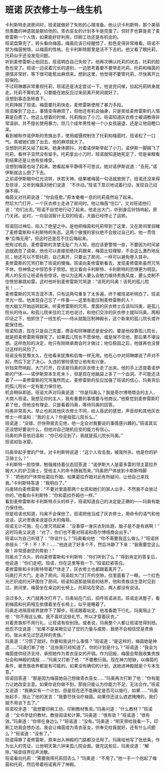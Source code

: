 # 班诺 灰衣修士与一线生机
卡利斯特走进房间时，班诺就做好了失败的心理准备。他认识卡利斯特，那个美丽但愚蠢的神遗就是献给他的。青衣巫女的计划多半是完蛋了。但好歹也算是卖了麦修雷斯一个人情，如果能好好利用，印刷工坊还是有机会的。  
班诺盘算完了，转头看向梅茵。梅茵应该已经醒悟了，脸色变得非常难看。班诺不禁为梅茵惋惜，以梅茵的性格，在卡利斯特那里是活不下去的。他又看了眼托莉，托莉似乎还没发现问题。  
听到麦修雷斯让他回去，班诺明白自己失败了。他再次确认托莉的状态，托莉的脸色也变了。班诺一边说着冗长的道别，一边思考着要不要带走托莉。托莉和梅茵的感情非常好，等下很可能惹出麻烦来。想到这里，他觉得不要管托莉，尽快离开比较保险。  
不过珂琳娜非常重视托莉，班诺还是决定尝试一下。他说完问候，拉起托莉转身就走。托莉不算机灵，只要能在她反应过来前离开房间就好了。  
没想到事态急转直下。  
托莉挣脱了班诺。梅茵要托莉快走。麦修雷斯使用了暴力手段。  
班诺躲到了边上。事情变得麻烦了，但他还有机会抽身，只是卖给麦修雷斯的人情算是白费了。他这么想着的时候，托莉掏出了小刀。班诺知道灰衣修士被调教得非常温驯，并不擅长使用暴力，但几个成年男性被一个小女孩逼退，还是让他目瞪口呆。  
看到被称作诺伊斯的贵族出手，使用威慑控制住了托莉和梅茵时，班诺松了一口气。真被她们跑了出去，他的麻烦就大了。  
没想到托莉又站了起来。她身体颤抖，对着诺伊斯举起了小刀。诺伊斯一脚踹飞了托莉，看样子显然没有留手。托莉拿出小刀时，班诺就知道她死定了，但是亲眼看到结果还是让他有些难受。  
没想到梅茵也站了起来。她看起来平静得不可思议。她对诺伊斯说道：“去死。”诺伊斯就这么倒了下去。  
之前诺伊斯眼中红光流转，状若天神，结果被梅茵一句话就放倒了。班诺还没来得及惊讶，又听到梅茵对她们说道：“不许动。”班诺下意识地试着行动，发现自己动弹不得。  
梅茵又对托莉说道：“你会痊愈。”原本奄奄一息的托莉竟然站了起来。  
然后大门打开，一个灰衣修士走进了房间时。他让梅茵“住口”，又对班诺他们说：“你们出去。”班诺不自觉地行动了起来。他走出大门，听到身后铃铛响起，房门关闭。此时，一向自诩智计无双的班诺，大脑已经停止了运转。  


班诺回过神后，陷入了绝望之中。是他把梅茵和托莉带到了这里，又在房间里目睹了麦修雷斯和卡利斯特的失态。这两个傲慢的家伙绝不会放过自己的。他一贯信奉“后悔无用”，但这时还是忍不住后悔起来。  
他有过机会。麦修雷斯的贪婪无耻广为人知，他应该更警惕一些，不要因为时间紧迫就疏忽了调查。他也可以直接拒绝托莉跟来，梅茵比较理智，不会这么激烈地反抗；他还可以不管托莉，自己离开，只要出了房间，一样可以避免卷入其中。  
麦修雷斯的咒骂打断了班诺的懊悔。班诺向麦修雷斯看去，发现麦修雷斯虽然咒骂不休，但神情之中惊恐多于愤怒。他又看向卡利斯特，卡利斯特的恐惧更为明显。  
两人的反应让班诺有些惊讶。他以为这两人要么会勉力维持贵族风度，要么克制不住愤怒暴跳如雷。这时他听到麦修雷斯咒骂道：“该死的玛奥！该死的孤儿院长！……”  
麦修雷斯的咒骂含混不清，只有这两句重复了太多遍，终于被班诺听明白了。班诺灵光一现。他发现自己忘了一件事——这里有能压制麦修雷斯的人！  
他大脑又开始运转起来。听麦修雷斯的咒骂，里面的灰衣修士应该叫玛奥，是孤儿院长的侍从。和孤儿院来往的工坊也说过，和他们交涉的灰衣修士就叫玛奥。两相印证之下，他抓住了一线生机——侍从就能压制神殿长，这个新来的孤儿院长或许能保住他。  
班诺知道，现在只是自己完蛋，商会和珂琳娜还是安全的。要是他投靠孤儿院长，就是把麦修雷斯得罪死了。如果孤儿院长不愿保他，或是保不住他，那后果不堪设想。这样危险的决定，他只有刚继承商会时才做过；地位稳固之后，他就再也没冒过这样的风险了。  
班诺没有犹豫太久，在他看来犹豫和后悔一样无用。他在心中对珂琳娜说了声对不起，然后下定了决心。久违的冒险感觉让他有些兴奋。  
铃铛突然响起，大门打开，应该是玛奥的灰衣修士走了出来。他的手上还提着诺伊斯的尸体——诺伊斯原本生死未卜，但是现在他脑袋上多了一个血洞，不可能还活着了——麦修雷斯的咒骂戛然而止。麦修雷斯的反应加强了班诺的信心，玛奥背后的孤儿院长一定有能力保住他。  
机会稍纵即逝。班诺大声对玛奥说道：“你是玛奥么？我是奇尔博塔商会的主人，大商人班诺。我想见你的主人，我有重要的事情要与他商议。”他察觉到麦修雷斯盯紧了他，但他没有理会，只是看着玛奥，等待玛奥的回答。  
玛奥非常高大，举止也和其他灰衣修士不同，给人英武的感觉，声音却和其他灰衣修士一样温和：“我的主人？你是指孤儿院长么。”  
班诺道：“没错，尽快带我去见他，他一定会对我要说的事情感兴趣的。”班诺其实还没想好要说什么，但他对自己随机应变的能力有信心。  
玛奥的声音依旧温和：“你已经见到了。我就是孤儿院长玛奥。”  
班诺如坠冰窟。  


玛奥举起手里的尸体，对卡利斯特说道：“这个人攻击我，被我所杀。他是你的护卫骑士么？”  
卡利斯特一脸惊惧，勉强维持着仪态回答道：“诺伊斯大人是葛多雷的领主葛拉乔姆大人的护卫骑士，受他主人的命令随我而来。”玛奥把尸体放到卡斯斯特脚下：“把他的尸体带给葛拉乔姆。如果葛拉乔姆对此有所疑问，让他自己来找我。”卡利斯特答道：“我明白了。”  
玛奥转向麦修雷斯：“不要对里面那两个女孩和她们的家人出手，不然我不会放过你的。”他看向卡利斯特：“你和葛拉乔姆也一样。”  
看到麦修雷斯和卡利斯特点头的样子，班诺知道自己的决定是正确的——玛奥有能力保住他。  
但是班诺也知道，玛奥不会保他了。班诺把他当成了灰衣修士，用命令的语气和他说话，这对贵族来说是巨大的侮辱。  
班诺无计可施，在心里咒骂起来：“没事穿一身灰衣到处跑，脑子是不是有病啊！”  
这时玛奥又说道：“对了，你们也不要对班诺和奇尔博塔商会出手。”  
班诺以为自己听错了：“你说什么？”玛奥看向他：“你不需要我这么做么？”班诺拼命摇头：“不！不！不！……”他连说了好多个不，然后冷静了下来：“我需要您这么做！非常感谢您的帮助！”  
玛奥点了点头，转向麦修雷斯和卡利斯特：“你们听到了么？”得到肯定的答复后，他说道：“你们走吧。班诺，你在这里等我一下。”班诺赶紧答应。  
麦修雷斯和卡利斯特带着尸体走了，灰衣修士也都跟着离开了。  
玛奥打开大门，走进了房间。班诺趁大门打开的空隙，往里面看了一眼。一个红色光芒织成的光环围住了房间。班诺知道那是隔音的结界，他和贵族谈生意时见到过。房间里，梅茵坐在桌边的长椅上，托莉站在旁边，两人都没有说话。  


没过多久，大门就再次打开了。玛奥站在门后，招呼班诺进去。班诺走进屋子，看到梅茵和托莉相互依偎着坐在长椅上，似乎是睡着了。  
玛奥走进隔音结界就停下了脚步。班诺跟着站定。他准备跪下行礼，玛奥阻止了他：“你不用这么做。我不喜欢这些礼节，所以才穿着灰衣。”  
对着贵族却不用行礼，让班诺有些别扭。或者说，玛奥整个人都让班诺觉得别扭。他忍不住说道：“如果不是亲眼见证了您的力量与威势，我绝不会相信您是贵族的。我从未见过您这样的贵族。”  
玛奥道：“习惯了就好。你要和我说什么事情？”班诺道：“是这样的，梅茵她是神遗……”玛奥打断了他：“这些我已经知道了。你的计划是什么？”班诺道：“我会为梅茵提供经济支持，承担她作为青衣巫女的开销。作为回报，梅茵会帮我收集贵族社会和神殿的情报……”玛奥又打断了他：“不要敷衍我。现在神力短缺，以梅茵的条件，被贵族收养都是有可能的。如果没有确切的计划，送她进神殿就是个亏本生意。”  
班诺回答道：“那是因为梅茵她自己想做青衣巫女……”玛奥再次打断了他：“你有能力让她改变主意。如果你说你做不到，那我只能认为你能力不足，无法合作。”班诺又说道：“我确实有一个计划，但是现在还不能确定是否可以施行。如果……”玛奥抬起手，阻止了他的发言：“我要尽快治疗梅茵。如果你还这么遮遮掩掩的，我们就不用谈下去了。”  
班诺咬牙道：“我想要印刷工坊，印刷教材售卖。”玛奥问道：“什么教材？”班诺道：“文书学徒的教材。教授阅读和计算。”玛奥道：“很有效？”班诺道：“很有效。”玛奥道：“你带在身边么？”班诺道：“没有。”玛奥道：“明天带给我看一下。印刷工坊我会想办法。我会让梅茵成为青衣巫女，供奉交给我就好。还有什么问题么？”班诺道：“没有了。”  
班诺得罪了麦修雷斯，原来出入神殿的门路都没法用了。玛奥给他写了张纸条，作为出入的凭证，让他明天第六钟来孤儿院会面。做完这些后，玛奥说道：“解除。”隔音结界应声消散。  
班诺看向托莉：“需要我带托莉回去么？”玛奥道：“不用了。”他一手一个抱起了梅茵和托莉，然后带着班诺离开了神殿。  


